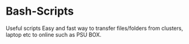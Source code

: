 # Bash-Scripts
Useful scripts
Easy and fast way to transfer files/folders from clusters, laptop etc to online such as PSU BOX.

